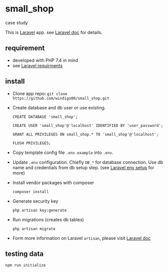 # small_shop
case study

This is [Laravel](https://laravel.com) app. see [Laravel doc](https://laravel.com/docs) for details.

## requirement

- developed with PHP 7.4 in mind
- see [Laravel requirments](https://laravel.com/docs/installation#server-requirements)

## install

 - Clone app repo: `git clone https://github.com/windigo00/small_shop.git`

 - Create database and db user or use existing.

	`CREATE DATABASE 'small_shop';`

	`CREATE USER 'small_shop'@'localhost' IDENTIFIED BY 'user_password';`

	`GRANT ALL PRIVILEGES ON small_shop.* TO 'small_shop'@'localhost';`

	`FLUSH PRIVILEGES;`

 - Copy template config file `.env.example` into `.env`.

 - Update `.env` configuration. Chiefly `DB_*` for database connection. Use db name and credentials from db setup step. (see [Laravel env setup](https://laravel.com/docs/5.8/configuration#environment-configuration]) for more)

 - Install vendor packages with composer

	`composer install`

 - Generate security key

	`php artisan key:generate`

 - Run migrations (creates db tables)

	`php artisan migrate`

 - Form more information on Laravel `artisan`, please visit [Laravel doc](https://laravel.com/docs/artisan)

## testing data
`
npm run initialize
`